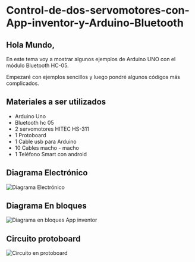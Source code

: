 # Control-de-dos-servomotores-con-App-inventor-y-Arduino-Bluetooth


## Hola Mundo,

En este tema voy a mostrar algunos ejemplos de Arduino UNO con el módulo Bluetooth HC-05.

Empezaré con ejemplos sencillos y luego pondré algunos códigos más complicados.

## Materiales a ser utilizados
- Arduino Uno
- Bluetooth hc 05
- 2 servomotores  HITEC HS-311
- 1 Protoboard
- 1 Cable usb para Arduino
- 10 Cables macho - macho
- 1 Teléfono Smart con android

## Diagrama Electrónico

![Diagrama Electrónico](https://user-images.githubusercontent.com/23123783/101281909-e074a280-379f-11eb-9e16-98a3459e9b6f.png)

## Diagrama En bloques

![Diagrama en bloques App inventor](https://user-images.githubusercontent.com/23123783/101281998-71e41480-37a0-11eb-92a7-e9f591a1ad4b.png)

## Circuito protoboard

![Circuito en protoboard](https://user-images.githubusercontent.com/23123783/101282045-a788fd80-37a0-11eb-9202-56239dfcbf60.jpeg)
